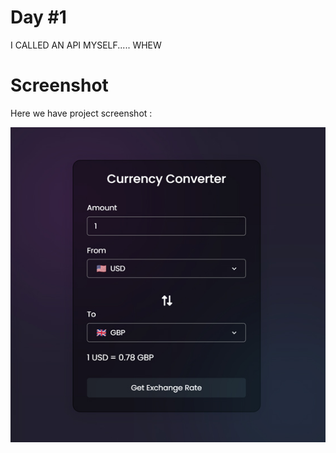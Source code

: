 # Day #1

I CALLED AN API MYSELF..... WHEW



# Screenshot
Here we have project screenshot :

![screenshot](screenshot.jpg)
